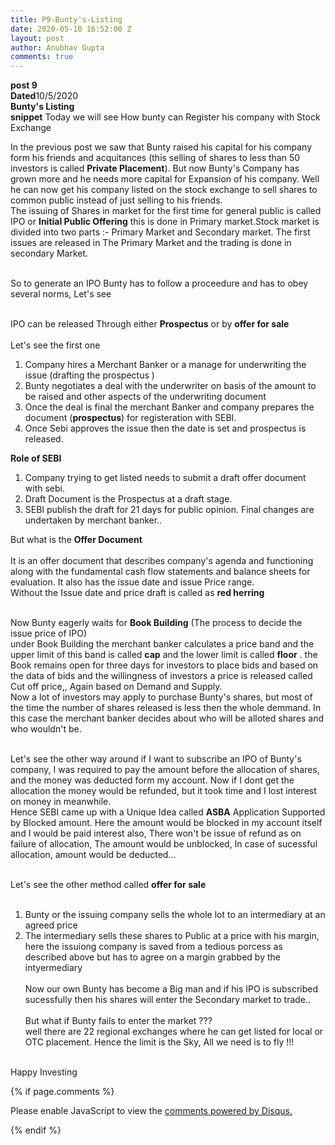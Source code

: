 ```yaml
---
title: P9-Bunty's-Listing
date: 2020-05-10 16:52:00 Z
layout: post
author: Anubhav Gupta
comments: true
---
```


<style>
    header{
      
     background-color: rgba(249, 241 ,241 , 0.7);
         font-weight: bolder;
         font-size: larger;
         font-family: fantasy;
        }
    
      div{
        background-image: url("https://i.postimg.cc/y6fw6m3Y/yoann-siloine-dyax-Q-ao-GWY-unsplash.jpg");
      }
      </style>

**post 9** <br/>
**Dated**10/5/2020<br/>
**Bunty's Listing** <br/>
**snippet** Today we will see How bunty can Register his company with Stock Exchange<br/>

In the previous post we saw that Bunty raised his capital for his company form his friends and acquitances (this selling of shares to less than 50 investors is called **Private Placement**). But now Bunty's Company has grown more and he needs more capital for Expansion of his company. Well he can now get his company listed on the stock exchange to sell shares to common public instead of just selling to his friends.<br/>
The issuing of Shares in market for the first time for general public is called IPO or **Initial Public Offering** this is done in Primary market.Stock market is divided into two parts :- Primary Market and Secondary market. The first issues are released in The Primary Market and the trading is done in secondary Market.<br/><br/>

So to generate an IPO Bunty has to follow a proceedure and has to obey several norms, Let's see<br/><br/>

IPO can be released Through either **Prospectus** or by **offer for sale**<br/><br/>
Let's see the first one<br/>
1. Company hires a Merchant Banker or a manage for underwriting the issue (drafting the prospectus )<br/>
2. Bunty negotiates a deal with the underwriter on basis of the amount to be raised and other aspects of the underwriting document<br/>
3. Once the deal is final the merchant Banker and company prepares the document (**prospectus**) for registeration with SEBI. 
4. Once Sebi approves the issue then the date is set and prospectus is released.<br/>

**Role of SEBI**
1. Company trying to get listed needs to submit a draft offer document with sebi.<br/>
2. Draft Document is the Prospectus at a draft stage.<br/>
3. SEBI publish the draft for 21 days for public opinion. Final changes are undertaken by merchant banker..<br/>

But what is the **Offer Document**<br/><br/>
It is an offer document that describes company's agenda and functioning along with the fundamental cash flow statements and balance sheets for evaluation. It also has the issue date and issue Price range. <br/>
Without the Issue date and price draft is called as **red herring**<br/><br/>

Now Bunty eagerly waits for **Book Building** (The process to decide the issue price of IPO)<br/>
under Book Building the merchant banker calculates a price band and the upper limit of this band is called **cap** and the lower limit is called **floor** .
the Book remains open for three days for investors to place bids and based on the data of bids and the willingness of investors a price is released called Cut off price,, Again based on Demand and Supply.<br/>
Now a lot of investors may apply to purchase Bunty's shares, but most of the time the number of shares released is less then the whole demmand. In this case the merchant banker decides about who will be alloted shares and who wouldn't be.<br/><br/>

Let's see the other way around if I want to subscribe an IPO of Bunty's company, I was required to pay the amount before the allocation of shares, and the money was deducted form my account. Now if I dont get the allocation the money would be refunded, but it took time and I lost interest on money in meanwhile.<br/>
Hence SEBI came up with a Unique Idea called **ASBA** Application Supported by Blocked amount. Here the amount would be blocked in my account itself and I would be paid interest also, There won't be issue of refund as on failure of allocation, The amount would be unblocked, In case of sucessful allocation, amount would be deducted...<br/><br/>

Let's see the other method called **offer for sale** <br/><br/>
1. Bunty or the issuing company sells the whole lot to an intermediary at an agreed price<br/>
2. The intermediary sells these shares to Public at a price with his margin,
here the issuiong company is saved from a tedious porcess as described above but has to agree on a margin grabbed by the intyermediary<br/><br/> 
Now our own Bunty has become a Big man and if his IPO is subscribed sucessfully then his shares will enter the Secondary market to trade..<br/><br/>
But what if Bunty fails to enter the market ??? <br/>
well there are 22 regional exchanges where he can get listed for local or OTC placement. Hence the limit is the Sky, All we need is to fly !!!<br/><br/>

Happy Investing

{% if page.comments %}

<div id="disqus_thread"></div>
<script>
(function() { // DON'T EDIT BELOW THIS LINE
var d = document, s = d.createElement('script');
s.src = 'https://https-gupta-anubhav12-github-io-fortheloveofnifty.disqus.com/embed.js';
s.setAttribute('data-timestamp', +new Date());
(d.head || d.body).appendChild(s);
})();
</script>
<noscript>Please enable JavaScript to view the <a href="https://disqus.com/?ref_noscript">comments powered by Disqus.</a></noscript>

{% endif %}